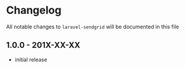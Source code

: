 # Changelog

All notable changes to `laravel-sendgrid` will be documented in this file

## 1.0.0 - 201X-XX-XX

- initial release
